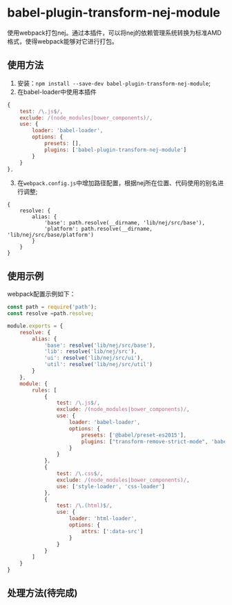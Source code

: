 # babel-plugin-transform-nej-module

使用webpack打包nej。通过本插件，可以将nej的依赖管理系统转换为标准AMD格式，使得webpack能够对它进行打包。

## 使用方法
1. 安装：`npm install --save-dev babel-plugin-transform-nej-module`;
2. 在babel-loader中使用本插件
```javascript
{
    test: /\.js$/,
    exclude: /(node_modules|bower_components)/,
    use: {
        loader: 'babel-loader',
        options: {
            presets: [],
            plugins: ['babel-plugin-transform-nej-module']
        }
    }
},
```
3. 在`webpack.config.js`中增加路径配置，根据nej所在位置、代码使用的别名进行调整;
```
{
    resolve: {
        alias: {
            'base': path.resolve(__dirname, 'lib/nej/src/base'),
            'platform': path.resolve(__dirname, 'lib/nej/src/base/platform')
        }
    }
}
```

## 使用示例

webpack配置示例如下：
```javascript
const path = require('path');
const resolve =path.resolve;

module.exports = {
    resolve: {
        alias: {
            'base': resolve('lib/nej/src/base'),
            'lib': resolve('lib/nej/src'),
            'ui': resolve('lib/nej/src/ui'),
            'util': resolve('lib/nej/src/util')
        }
    },
    module: {
        rules: [
            {
                test: /\.js$/,
                exclude: /(node_modules|bower_components)/,
                use: {
                    loader: 'babel-loader',
                    options: {
                        presets: ['@babel/preset-es2015'],
                        plugins: ["transform-remove-strict-mode", 'babel-plugin-transform-nej-module']
                    }
                }
            },
            {
                test: /\.css$/,
                exclude: /(node_modules|bower_components)/,
                use: ['style-loader', 'css-loader']
            },
            {
                test: /\.(html)$/,
                use: {
                    loader: 'html-loader',
                    options: {
                        attrs: [':data-src']
                    }
                }
            }
        ]
    }
}
```

## 处理方法(待完成)
